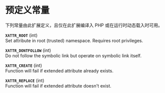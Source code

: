 预定义常量
==========

下列常量由此扩展定义，且仅在此扩展编译入 PHP 或在运行时动态载入时可用。

**`XATTR_ROOT`** (<span class="type">int</span>)  
<span class="simpara"> Set attribute in root (trusted) namespace.
Requires root privileges. </span>

**`XATTR_DONTFOLLOW`** (<span class="type">int</span>)  
<span class="simpara"> Do not follow the symbolic link but operate on
symbolic link itself. </span>

**`XATTR_CREATE`** (<span class="type">int</span>)  
<span class="simpara"> Function will fail if extended attribute already
exists. </span>

**`XATTR_REPLACE`** (<span class="type">int</span>)  
<span class="simpara"> Function will fail if extended attribute doesn't
exist. </span>
